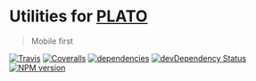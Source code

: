 # Utilities for [PLATO](https://github.com/crossjs/plato)

> Mobile first

[![Travis](https://img.shields.io/travis/crossjs/util.svg?style=flat-square)](https://travis-ci.org/crossjs/util)
[![Coveralls](https://img.shields.io/coveralls/crossjs/util.svg?style=flat-square)](https://coveralls.io/github/crossjs/util)
[![dependencies](https://david-dm.org/crossjs/util.svg?style=flat-square)](https://david-dm.org/crossjs/util)
[![devDependency Status](https://david-dm.org/crossjs/util/dev-status.svg?style=flat-square)](https://david-dm.org/crossjs/util?type=dev)
[![NPM version](https://img.shields.io/npm/v/plato-util.svg?style=flat-square)](https://npmjs.org/package/plato-util)
